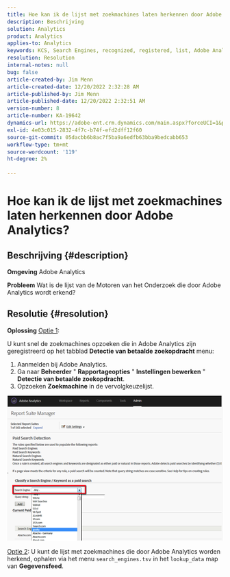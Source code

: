 ```yaml
---
title: Hoe kan ik de lijst met zoekmachines laten herkennen door Adobe Analytics?
description: Beschrijving
solution: Analytics
product: Analytics
applies-to: Analytics
keywords: KCS, Search Engines, recognized, registered, list, Adobe Analytics
resolution: Resolution
internal-notes: null
bug: false
article-created-by: Jim Menn
article-created-date: 12/20/2022 2:32:28 AM
article-published-by: Jim Menn
article-published-date: 12/20/2022 2:32:51 AM
version-number: 8
article-number: KA-19642
dynamics-url: https://adobe-ent.crm.dynamics.com/main.aspx?forceUCI=1&pagetype=entityrecord&etn=knowledgearticle&id=d9a38787-0e80-ed11-81ac-6045bd006704
exl-id: 4e03c015-2832-4f7c-b74f-efd2dff12f60
source-git-commit: 05dacbb6b8ac7f5ba9a6edfb63bba9bedcabb653
workflow-type: tm+mt
source-wordcount: '119'
ht-degree: 2%

---
```


# Hoe kan ik de lijst met zoekmachines laten herkennen door Adobe Analytics?

## Beschrijving {#description}


<b>Omgeving</b>
Adobe Analytics

<b>Probleem</b>
Wat is de lijst van de Motoren van het Onderzoek die door Adobe Analytics wordt erkend?


## Resolutie {#resolution}


<b>Oplossing</b>
<u>Optie 1</u>:

U kunt snel de zoekmachines opzoeken die in Adobe Analytics zijn geregistreerd op het tabblad <b>Detectie van betaalde zoekopdracht</b> menu:

1. Aanmelden bij Adobe Analytics.
2. Ga naar <b>Beheerder</b> &quot; <b>Rapportageopties</b> &quot; <b>Instellingen bewerken</b> &quot; <b>Detectie van betaalde zoekopdracht</b>.
3. Opzoeken <b>Zoekmachine</b> in de vervolgkeuzelijst.


![](assets/d35acf7a-a0e7-ec11-bb3c-000d3a3bd25c.png)

<u>Optie 2</u>: U kunt de lijst met zoekmachines die door Adobe Analytics worden herkend, ophalen via het menu `search_engines.tsv` in het `lookup_data` map van <b>Gegevensfeed</b>.
